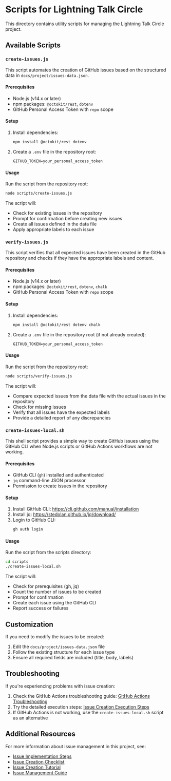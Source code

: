 # Scripts for Lightning Talk Circle

This directory contains utility scripts for managing the Lightning Talk Circle project.

## Available Scripts

### `create-issues.js`

This script automates the creation of GitHub issues based on the structured data in `docs/project/issues-data.json`.

#### Prerequisites

- Node.js (v14.x or later)
- npm packages: `@octokit/rest`, `dotenv`
- GitHub Personal Access Token with `repo` scope

#### Setup

1. Install dependencies:
   ```bash
   npm install @octokit/rest dotenv
   ```

2. Create a `.env` file in the repository root:
   ```
   GITHUB_TOKEN=your_personal_access_token
   ```

#### Usage

Run the script from the repository root:

```bash
node scripts/create-issues.js
```

The script will:
- Check for existing issues in the repository
- Prompt for confirmation before creating new issues
- Create all issues defined in the data file
- Apply appropriate labels to each issue

### `verify-issues.js`

This script verifies that all expected issues have been created in the GitHub repository and checks if they have the appropriate labels and content.

#### Prerequisites

- Node.js (v14.x or later)
- npm packages: `@octokit/rest`, `dotenv`, `chalk`
- GitHub Personal Access Token with `repo` scope

#### Setup

1. Install dependencies:
   ```bash
   npm install @octokit/rest dotenv chalk
   ```

2. Create a `.env` file in the repository root (if not already created):
   ```
   GITHUB_TOKEN=your_personal_access_token
   ```

#### Usage

Run the script from the repository root:

```bash
node scripts/verify-issues.js
```

The script will:
- Compare expected issues from the data file with the actual issues in the repository
- Check for missing issues
- Verify that all issues have the expected labels
- Provide a detailed report of any discrepancies

### `create-issues-local.sh`

This shell script provides a simple way to create GitHub issues using the GitHub CLI when Node.js scripts or GitHub Actions workflows are not working.

#### Prerequisites

- GitHub CLI (`gh`) installed and authenticated
- `jq` command-line JSON processor
- Permission to create issues in the repository

#### Setup

1. Install GitHub CLI: https://cli.github.com/manual/installation
2. Install jq: https://stedolan.github.io/jq/download/
3. Login to GitHub CLI:
   ```bash
   gh auth login
   ```

#### Usage

Run the script from the scripts directory:

```bash
cd scripts
./create-issues-local.sh
```

The script will:
- Check for prerequisites (gh, jq)
- Count the number of issues to be created
- Prompt for confirmation
- Create each issue using the GitHub CLI
- Report success or failures

## Customization

If you need to modify the issues to be created:

1. Edit the `docs/project/issues-data.json` file
2. Follow the existing structure for each issue type
3. Ensure all required fields are included (title, body, labels)

## Troubleshooting

If you're experiencing problems with issue creation:

1. Check the GitHub Actions troubleshooting guide: [GitHub Actions Troubleshooting](/docs/project/github-actions-troubleshooting.md)
2. Try the detailed execution steps: [Issue Creation Execution Steps](/docs/project/issue-creation-execution-steps.md)
3. If GitHub Actions is not working, use the `create-issues-local.sh` script as an alternative

## Additional Resources

For more information about issue management in this project, see:

- [Issue Implementation Steps](/docs/project/issue-implementation-steps.md)
- [Issue Creation Checklist](/docs/project/issue-creation-checklist.md)
- [Issue Creation Tutorial](/docs/project/issue-creation-tutorial.md)
- [Issue Management Guide](/docs/project/issue-management-guide.md)